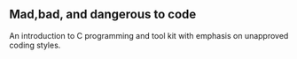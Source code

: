 ## Mad,bad, and dangerous to code

An introduction to C programming and tool kit with emphasis on unapproved coding styles.



